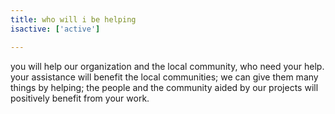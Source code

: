 ```yaml
---
title: who will i be helping
isactive: ['active']

---
```


you will help our organization and the local community, who need your help. your assistance will benefit the local communities; we can give them many things by helping; the people and the community aided by our projects will positively benefit from your work.

